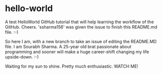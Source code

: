 # hello-world
A test HelloWorld GitHub tutorial that will help learning the workflow of the GitHub. Cheers. 
'ssharma156' was given the issue to finish this README.md file. :-)

So here I am, with a new branch to take an issue of editing the README.MD file.
I am Sourabh Sharma. A 25-year old brat passionate about programming and sooner will make a huge career-shift changing my life upside-down. :-)

Waiting for my sun to shine. 
Pretty much enthusiastic. WATCH ME! 
